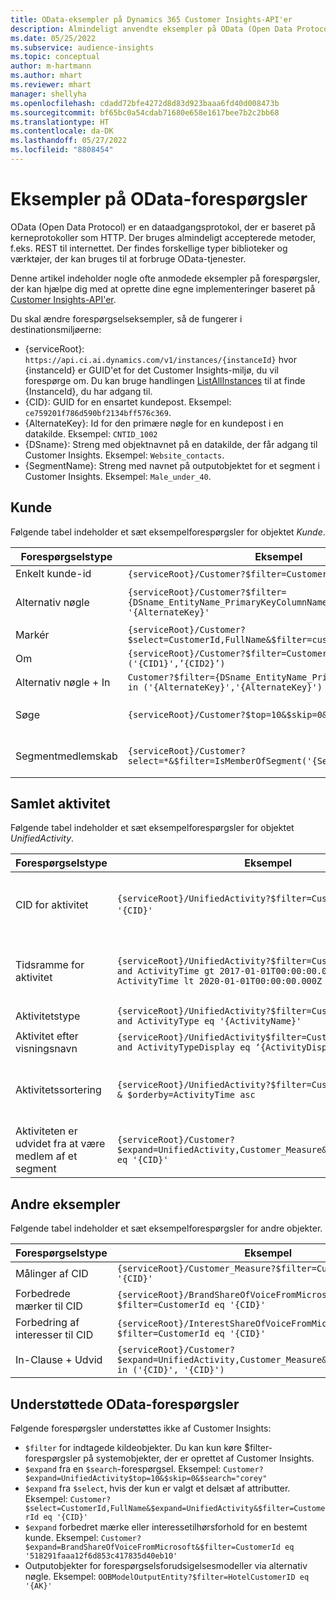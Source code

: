 ```yaml
---
title: OData-eksempler på Dynamics 365 Customer Insights-API'er
description: Almindeligt anvendte eksempler på OData (Open Data Protocol) til at forespørge om Customer Insights-API'er til gennemgang af data.
ms.date: 05/25/2022
ms.subservice: audience-insights
ms.topic: conceptual
author: m-hartmann
ms.author: mhart
ms.reviewer: mhart
manager: shellyha
ms.openlocfilehash: cdadd72bfe4272d8d83d923baaa6fd40d008473b
ms.sourcegitcommit: bf65bc0a54cdab71680e658e1617bee7b2c2bb68
ms.translationtype: HT
ms.contentlocale: da-DK
ms.lasthandoff: 05/27/2022
ms.locfileid: "8808454"
---
```

# <a name="odata-query-examples"></a>Eksempler på OData-forespørgsler

OData (Open Data Protocol) er en dataadgangsprotokol, der er baseret på kerneprotokoller som HTTP. Der bruges almindeligt accepterede metoder, f.eks. REST til internettet. Der findes forskellige typer biblioteker og værktøjer, der kan bruges til at forbruge OData-tjenester.

Denne artikel indeholder nogle ofte anmodede eksempler på forespørgsler, der kan hjælpe dig med at oprette dine egne implementeringer baseret på [Customer Insights-API'er](apis.md).

Du skal ændre forespørgselseksempler, så de fungerer i destinationsmiljøerne: 

- {serviceRoot}: `https://api.ci.ai.dynamics.com/v1/instances/{instanceId}` hvor {instanceId} er GUID'et for det Customer Insights-miljø, du vil forespørge om. Du kan bruge handlingen [ListAllInstances](https://developer.ci.ai.dynamics.com/api-details#api=CustomerInsights&operation=Get-all-instances) til at finde {InstanceId}, du har adgang til.
- {CID}: GUID for en ensartet kundepost. Eksempel: `ce759201f786d590bf2134bff576c369`.
- {AlternateKey}: Id for den primære nøgle for en kundepost i en datakilde. Eksempel: `CNTID_1002`
- {DSname}: Streng med objektnavnet på en datakilde, der får adgang til Customer Insights. Eksempel: `Website_contacts`.
- {SegmentName}: Streng med navnet på outputobjektet for et segment i Customer Insights. Eksempel: `Male_under_40`.

## <a name="customer"></a>Kunde

Følgende tabel indeholder et sæt eksempelforespørgsler for objektet *Kunde*.

|Forespørgselstype |Eksempel  | Bemærk  |
|---------|---------|---------|
|Enkelt kunde-id     | `{serviceRoot}/Customer?$filter=CustomerId eq '{CID}'`          |  |
|Alternativ nøgle    | `{serviceRoot}/Customer?$filter={DSname_EntityName_PrimaryKeyColumnName} eq '{AlternateKey}'`         |  Alternative nøgler bliver ved med at være i objektet Samlet kunde       |
|Markér   | `{serviceRoot}/Customer?$select=CustomerId,FullName&$filter=customerid eq '1'`        |         |
|Om    | `{serviceRoot}/Customer?$filter=CustomerId in ('{CID1}',’{CID2}’)`        |         |
|Alternativ nøgle + In   | `Customer?$filter={DSname_EntityName_PrimaryKeyColumnName} in ('{AlternateKey}','{AlternateKey}')`         |         |
|Søge  | `{serviceRoot}/Customer?$top=10&$skip=0&$search="string"`        |   Returnerer de 10 bedste resultater for en søgestreng      |
|Segmentmedlemskab  | `{serviceRoot}/Customer?select=*&$filter=IsMemberOfSegment('{SegmentName}')&$top=10`     | Returnerer et antal rækker fra segmenteringsobjektet.      |

## <a name="unified-activity"></a>Samlet aktivitet

Følgende tabel indeholder et sæt eksempelforespørgsler for objektet *UnifiedActivity*.

|Forespørgselstype |Eksempel  | Bemærk  |
|---------|---------|---------|
|CID for aktivitet     | `{serviceRoot}/UnifiedActivity?$filter=CustomerId eq '{CID}'`          | Viser aktiviteter for en bestemt kundeprofil |
|Tidsramme for aktivitet    | `{serviceRoot}/UnifiedActivity?$filter=CustomerId eq '{CID}' and ActivityTime gt 2017-01-01T00:00:00.000Z and ActivityTime lt 2020-01-01T00:00:00.000Z`     |  Aktiviteter for en kundeprofil i en tidsramme       |
|Aktivitetstype    |   `{serviceRoot}/UnifiedActivity?$filter=CustomerId eq '{CID}' and ActivityType eq '{ActivityName}'`        |         |
|Aktivitet efter visningsnavn     | `{serviceRoot}/UnifiedActivity$filter=CustomerId eq ‘{CID}’ and ActivityTypeDisplay eq ‘{ActivityDisplayName}’`        | |
|Aktivitetssortering    | `{serviceRoot}/UnifiedActivity?$filter=CustomerId eq ‘{CID}’ & $orderby=ActivityTime asc`     |  Sortér aktiviteter stigende eller faldende       |
|Aktiviteten er udvidet fra at være medlem af et segment  |   `{serviceRoot}/Customer?$expand=UnifiedActivity,Customer_Measure&$filter=CustomerId eq '{CID}'`     |         |

## <a name="other-examples"></a>Andre eksempler

Følgende tabel indeholder et sæt eksempelforespørgsler for andre objekter.

|Forespørgselstype |Eksempel  | Bemærk  |
|---------|---------|---------|
|Målinger af CID    | `{serviceRoot}/Customer_Measure?$filter=CustomerId eq '{CID}'`          |  |
|Forbedrede mærker til CID    | `{serviceRoot}/BrandShareOfVoiceFromMicrosoft?$filter=CustomerId eq '{CID}'`  |       |
|Forbedring af interesser til CID    |   `{serviceRoot}/InterestShareOfVoiceFromMicrosoft?$filter=CustomerId eq '{CID}'`       |         |
|In-Clause + Udvid     | `{serviceRoot}/Customer?$expand=UnifiedActivity,Customer_Measure&$filter=CustomerId in ('{CID}', '{CID}')`         | |

## <a name="not-supported-odata-queries"></a>Understøttede OData-forespørgsler

Følgende forespørgsler understøttes ikke af Customer Insights:

- `$filter` for indtagede kildeobjekter. Du kan kun køre $filter-forespørgsler på systemobjekter, der er oprettet af Customer Insights.
- `$expand` fra en `$search`-forespørgsel. Eksempel: `Customer?$expand=UnifiedActivity$top=10&$skip=0&$search="corey"`
- `$expand` fra `$select`, hvis der kun er valgt et delsæt af attributter. Eksempel: `Customer?$select=CustomerId,FullName&$expand=UnifiedActivity&$filter=CustomerId eq '{CID}'`
- `$expand` forbedret mærke eller interessetilhørsforhold for en bestemt kunde. Eksempel: `Customer?$expand=BrandShareOfVoiceFromMicrosoft&$filter=CustomerId eq '518291faaa12f6d853c417835d40eb10'`
- Outputobjekter for forespørgselsforudsigelsesmodeller via alternativ nøgle. Eksempel: `OOBModelOutputEntity?$filter=HotelCustomerID eq '{AK}'`
